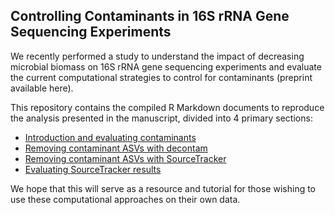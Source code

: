 ## Controlling Contaminants in 16S rRNA Gene Sequencing Experiments

We recently performed a study to understand the impact of decreasing microbial biomass on 16S rRNA gene sequencing experiments and evaluate the current computational strategies to control for contaminants (preprint available here).

This repository contains the compiled R Markdown documents to reproduce the analysis presented in the manuscript, divided into 4 primary sections:

* [Introduction and evaluating contaminants](./Analyses/ControllingConatminants16S.Rmd)
* [Removing contaminant ASVs with decontam](./Analyses/ControllingConatminants16S_decontam.Rmd)
* [Removing contaminant ASVs with SourceTracker](./Analyses/ControllingConatminants16S_SourceTrackerPrep.Rmd)
* [Evaluating SourceTracker results](./Analyses/ControllingConatminants16S_SourceTracker.Rmd)

We hope that this will serve as a resource and tutorial for those wishing to use these computational approaches on their own data. 
